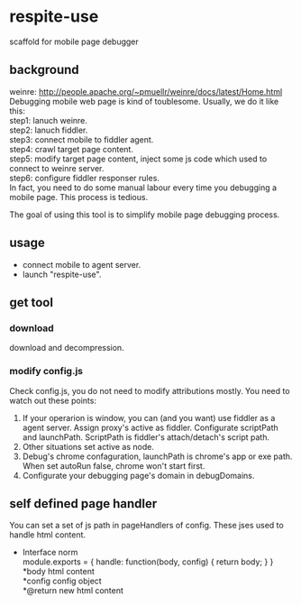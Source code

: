 respite-use
=================================== 
scaffold for mobile page debugger

background
-----------------------------------
weinre: http://people.apache.org/~pmuellr/weinre/docs/latest/Home.html<br>
Debugging mobile web page is kind of toublesome. Usually, we do it like this:<br>
step1: lanuch weinre.<br>
step2: lanuch fiddler.<br>
step3: connect mobile to fiddler agent.<br>
step4: crawl target page content.<br>
step5: modify target page content, inject some js code which used to connect to weinre server.<br>
step6: configure fiddler responser rules.<br>
In fact, you need to do some manual labour every time you debugging a mobile page. This process is tedious.<br>

The goal of using this tool is to simplify mobile page debugging process.

usage
-----------------------------------
* connect mobile to agent server.<br>
* launch "respite-use".<br>

get tool
-----------------------------------
### download
download and decompression.
### modify config.js
Check config.js, you do not need to modify attributions mostly. You need to watch out these points:<br>
1. If your operarion is window, you can (and you want) use fiddler as a agent server. Assign proxy's active as fiddler. Configurate scriptPath and launchPath. ScriptPath is fiddler's attach/detach's script path.<br>
2. Other situations set active as node.<br>
3. Debug's chrome confaguration, launchPath is chrome's app or exe path. When set autoRun false, chrome won't start first.<br>
4. Configurate your debugging page's domain in debugDomains.<br>

self defined page handler
------------------------------------
You can set a set of js path in pageHandlers of config. These jses used to handle html content.<br>

* Interface norm<br>
module.exports = {
	handle: function(body, config) {
		return body;
	}
}
*body        html content<br>
*config      config object<br>
*@return     new html content<br> 


